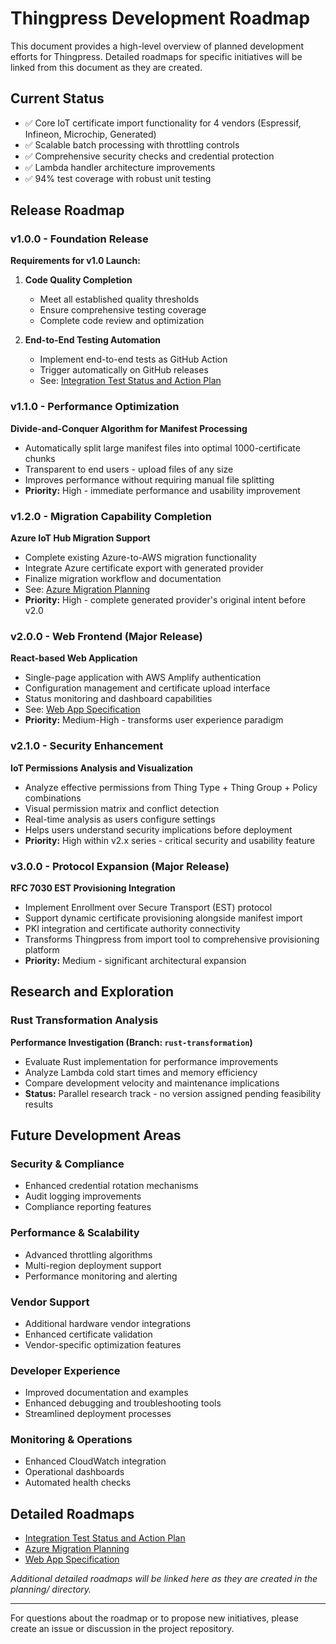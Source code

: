 # Thingpress Development Roadmap

This document provides a high-level overview of planned development efforts for Thingpress. Detailed roadmaps for specific initiatives will be linked from this document as they are created.

## Current Status

- ✅ Core IoT certificate import functionality for 4 vendors (Espressif, Infineon, Microchip, Generated)
- ✅ Scalable batch processing with throttling controls
- ✅ Comprehensive security checks and credential protection
- ✅ Lambda handler architecture improvements
- ✅ 94% test coverage with robust unit testing

## Release Roadmap

### v1.0.0 - Foundation Release
**Requirements for v1.0 Launch:**
1. **Code Quality Completion**
   - Meet all established quality thresholds
   - Ensure comprehensive testing coverage
   - Complete code review and optimization

2. **End-to-End Testing Automation**
   - Implement end-to-end tests as GitHub Action
   - Trigger automatically on GitHub releases
   - See: [Integration Test Status and Action Plan](planning/integration-test-status-and-action-plan.md)

### v1.1.0 - Performance Optimization
**Divide-and-Conquer Algorithm for Manifest Processing**
- Automatically split large manifest files into optimal 1000-certificate chunks
- Transparent to end users - upload files of any size
- Improves performance without requiring manual file splitting
- **Priority:** High - immediate performance and usability improvement

### v1.2.0 - Migration Capability Completion
**Azure IoT Hub Migration Support**
- Complete existing Azure-to-AWS migration functionality
- Integrate Azure certificate export with generated provider
- Finalize migration workflow and documentation
- See: [Azure Migration Planning](planning/azure-migration.md)
- **Priority:** High - complete generated provider's original intent before v2.0

### v2.0.0 - Web Frontend (Major Release)
**React-based Web Application**
- Single-page application with AWS Amplify authentication
- Configuration management and certificate upload interface
- Status monitoring and dashboard capabilities
- See: [Web App Specification](planning/thingpress-web-app-spec.md)
- **Priority:** Medium-High - transforms user experience paradigm

### v2.1.0 - Security Enhancement
**IoT Permissions Analysis and Visualization**
- Analyze effective permissions from Thing Type + Thing Group + Policy combinations
- Visual permission matrix and conflict detection
- Real-time analysis as users configure settings
- Helps users understand security implications before deployment
- **Priority:** High within v2.x series - critical security and usability feature

### v3.0.0 - Protocol Expansion (Major Release)
**RFC 7030 EST Provisioning Integration**
- Implement Enrollment over Secure Transport (EST) protocol
- Support dynamic certificate provisioning alongside manifest import
- PKI integration and certificate authority connectivity
- Transforms Thingpress from import tool to comprehensive provisioning platform
- **Priority:** Medium - significant architectural expansion

## Research and Exploration

### Rust Transformation Analysis
**Performance Investigation (Branch: `rust-transformation`)**
- Evaluate Rust implementation for performance improvements
- Analyze Lambda cold start times and memory efficiency
- Compare development velocity and maintenance implications
- **Status:** Parallel research track - no version assigned pending feasibility results

## Future Development Areas

### Security & Compliance
- Enhanced credential rotation mechanisms
- Audit logging improvements
- Compliance reporting features

### Performance & Scalability
- Advanced throttling algorithms
- Multi-region deployment support
- Performance monitoring and alerting

### Vendor Support
- Additional hardware vendor integrations
- Enhanced certificate validation
- Vendor-specific optimization features

### Developer Experience
- Improved documentation and examples
- Enhanced debugging and troubleshooting tools
- Streamlined deployment processes

### Monitoring & Operations
- Enhanced CloudWatch integration
- Operational dashboards
- Automated health checks

## Detailed Roadmaps

- [Integration Test Status and Action Plan](planning/integration-test-status-and-action-plan.md)
- [Azure Migration Planning](planning/azure-migration.md)
- [Web App Specification](planning/thingpress-web-app-spec.md)

*Additional detailed roadmaps will be linked here as they are created in the planning/ directory.*

---

For questions about the roadmap or to propose new initiatives, please create an issue or discussion in the project repository.
